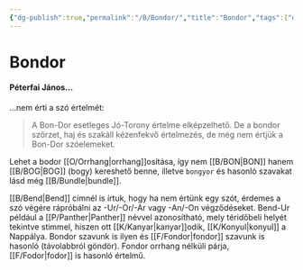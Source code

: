 ```yaml
---
{"dg-publish":true,"permalink":"/B/Bondor/","title":"Bondor","tags":["dg_uploaded"],"created":"2023-11-21T02:02","updated":"2023-11-21T02:02"}
---
```



# Bondor

#### Péterfai János...  

...nem érti a szó értelmét:  
> A Bon-Dor esetleges Jó-Torony értelme elképzelhető. De a bondor szőrzet, haj és szakáll kézenfekvő értelmezés, de még nem értjük a Bon-Dor szóelemeket.  

Lehet a bodor [[O/Orrhang\|orrhang]]osítása, így nem [[B/BON\|BON]] hanem [[B/BOG\|BOG]] (bogy) kereshető benne, illetve `bongyor` és hasonló szavakat lásd még [[B/Bundle\|bundle]].  

[[B/Bend\|Bend]] címnél is írtuk, hogy ha nem értünk egy szót, érdemes a szó végére rápróbálni az -Ur/-Or/-Ar vagy -An/-On végződéseket. Bend-Ur például a [[P/Panther\|Panther]] névvel azonosítható, mely téridőbeli helyét tekintve stimmel, hiszen ott [[K/Kanyar\|kanyar]]odik, [[K/Konyul\|konyul]] a Nappálya. Bondor szavunk is ilyen és [[F/Fondor\|fondor]] szavunk is hasonló (távolabbról göndör). Fondor orrhang nélküli párja, [[F/Fodor\|fodor]] is hasonló értelmű.  